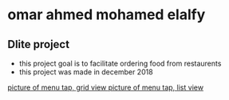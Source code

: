 omar ahmed mohamed elalfy
======================  
Dlite project
------------

* this project goal is to  facilitate ordering food from restaurents
* this project was made in december 2018 

[ picture of menu tap, grid view ](picture1.png)
[ picture of menu tap, list view ](picture2.png)
